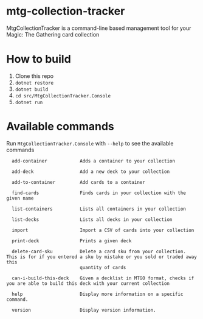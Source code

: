 # mtg-collection-tracker

MtgCollectionTracker is a command-line based management tool for your Magic: The Gathering card collection

# How to build

 1. Clone this repo
 2. `dotnet restore`
 3. `dotnet build`
 4. `cd src/MtgCollectionTracker.Console`
 5. `dotnet run`

# Available commands

Run `MtgCollectionTracker.Console` with `--help` to see the available commands

```
  add-container            Adds a container to your collection

  add-deck                 Add a new deck to your collection

  add-to-container         Add cards to a container

  find-cards               Finds cards in your collection with the given name

  list-containers          Lists all containers in your collection

  list-decks               Lists all decks in your collection

  import                   Import a CSV of cards into your collection

  print-deck               Prints a given deck

  delete-card-sku          Delete a card sku from your collection. This is for if you entered a sku by mistake or you sold or traded away this
                           quantity of cards

  can-i-build-this-deck    Given a decklist in MTGO format, checks if you are able to build this deck with your current collection

  help                     Display more information on a specific command.

  version                  Display version information.
```